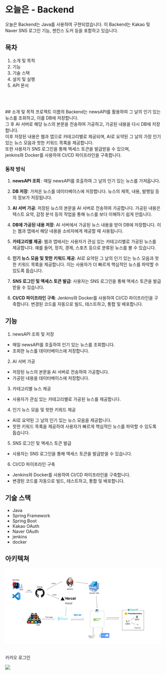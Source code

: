 # 오늘은 - Backend
오늘은 Backend는 Java를 사용하여 구현되었습니다. 이 Backend는 Kakao 및 Naver SNS 로그인 기능, 젠킨스 도커 등을 포함하고 있습니다.

## 목차
1. 소개 및 목적
2. 기능
3. 기술 스택
4. 설치 및 실행
5. API 문서
<br>
<br>
<br>
## 소개 및 목적
프로젝트 이름의 Backend는 newsAPI를 활용하여 그 날의 인기 있는 뉴스를 조회하고, 이를 DB에 저장합니다. <br>
그 후 AI 서버로 해당 뉴스의 본문을 전송하여 가공하고, 가공된 내용을 다시 DB에 저장합니다. <br>
이후 저장된 내용은 웹과 앱으로 카테고리별로 제공되며, AI로 요약된 그 날의 가장 인기 있는 뉴스 모음과 핫한 키워드 목록을 제공합니다. <br>
또한 사용자가 SNS 로그인을 통해 엑세스 토큰을 발급받을 수 있으며, <br> jenkins와 Docker를 사용하여 CI/CD 파이프라인을 구축합니다.

### 동작 방식
1. <b> newsAPI 조회 </b>: 매일 newsAPI를 호출하여 그 날의 인기 있는 뉴스를 가져옵니다.

2. <b>DB 저장</b>: 가져온 뉴스를 데이터베이스에 저장합니다. 뉴스의 제목, 내용, 발행일 등의 정보가 저장됩니다.

3. <b>AI 서버 가공</b>: 저장된 뉴스의 본문을 AI 서버로 전송하여 가공합니다. 가공된 내용은 텍스트 요약, 감정 분석 등의 작업을 통해 뉴스를 보다 이해하기 쉽게 만듭니다.

4. <b>DB에 가공된 내용 저장</b>: AI 서버에서 가공된 뉴스 내용을 받아 DB에 저장합니다. 이는 웹과 앱에서 해당 내용을 소비자에게 제공할 때 사용됩니다.

5. <b>카테고리별 제공</b>: 웹과 앱에서는 사용자가 관심 있는 카테고리별로 가공된 뉴스를 제공합니다. 예를 들어, 정치, 경제, 스포츠 등으로 분류된 뉴스를 볼 수 있습니다.

6. <b>인기 뉴스 모음 및 핫한 키워드 제공</b>: AI로 요약된 그 날의 인기 있는 뉴스 모음과 핫한 키워드 목록을 제공합니다. 이는 사용자가 더 빠르게 핵심적인 뉴스를 파악할 수 있도록 돕습니다.

7. <b>SNS 로그인 및 액세스 토큰 발급</b>: 사용자는 SNS 로그인을 통해 액세스 토큰을 발급받을 수 있습니다.

8. <b>CI/CD 파이프라인 구축</b>: Jenkins와 Docker를 사용하여 CI/CD 파이프라인을 구축합니다. 변경된 코드를 자동으로 빌드, 테스트하고, 통합 및 배포합니다.



## 기능

1. newsAPI 조회 및 저장
- 매일 newsAPI를 호출하여 인기 있는 뉴스를 조회합니다.
- 조회한 뉴스를 데이터베이스에 저장합니다.
2. AI 서버 가공

- 저장된 뉴스의 본문을 AI 서버로 전송하여 가공합니다.
- 가공된 내용을 데이터베이스에 저장합니다.
3. 카테고리별 뉴스 제공

- 사용자가 관심 있는 카테고리별로 가공된 뉴스를 제공합니다.
4. 인기 뉴스 모음 및 핫한 키워드 제공
- AI로 요약된 그 날의 인기 있는 뉴스 모음을 제공합니다.
- 핫한 키워드 목록을 제공하여 사용자가 빠르게 핵심적인 뉴스를 파악할 수 있도록 돕습니다.
5. SNS 로그인 및 액세스 토큰 발급
- 사용자는 SNS 로그인을 통해 액세스 토큰을 발급받을 수 있습니다.
6. CI/CD 파이프라인 구축
- Jenkins와 Docker를 사용하여 CI/CD 파이프라인을 구축합니다.
- 변경된 코드를 자동으로 빌드, 테스트하고, 통합 및 배포합니다.

## 기술 스택
- Java
- Spring Framework
- Spring Boot
- Kakao OAuth
- Naver OAuth
- jenkins
- docker


## 아키텍쳐

<img src="./image/newarch.png">
<br>
<br>

 카카오 로그인

<img src="https://velog.velcdn.com/images/ads0070/post/0fce00d9-ae95-4422-a4e2-a03628bf385b/image.png">
